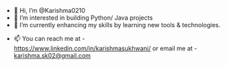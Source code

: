 - 👋 Hi, I’m @Karishma0210
- 👀 I’m interested in building Python/ Java projects
- 🌱 I’m currently enhancing my skills by learning new tools & technologies.
<!--- 💞️ I’m looking to collaborate on Let's see --->
- 📫 You can reach me at - https://www.linkedin.com/in/karishmasukhwani/ or email me at - karishma.sk02@gmail.com

<!---
Karishma0210/Karishma0210 is a ✨ special ✨ repository because its `README.md` (this file) appears on your GitHub profile.
You can click the Preview link to take a look at your changes.
--->
